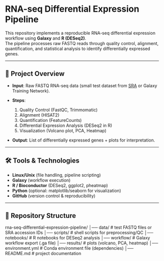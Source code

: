 
# RNA-seq Differential Expression Pipeline

This repository implements a reproducible RNA-seq differential expression workflow using **Galaxy** and **R (DESeq2)**.  
The pipeline processes raw FASTQ reads through quality control, alignment, quantification, and statistical analysis to identify differentially expressed genes.

---

## 📌 Project Overview
- **Input**: Raw FASTQ RNA-seq data (small test dataset from [SRA](https://www.ncbi.nlm.nih.gov/sra) or Galaxy Training Network).  
- **Steps**:
  1. Quality Control (FastQC, Trimmomatic)
  2. Alignment (HISAT2)
  3. Quantification (FeatureCounts)
  4. Differential Expression Analysis (DESeq2 in R)
  5. Visualization (Volcano plot, PCA, Heatmap)

- **Output**: List of differentially expressed genes + plots for interpretation.

---

## 🛠️ Tools & Technologies
- **Linux/Unix** (file handling, pipeline scripting)
- **Galaxy** (workflow execution)
- **R / Bioconductor** (DESeq2, ggplot2, pheatmap)
- **Python** (optional: matplotlib/seaborn for visualization)
- **GitHub** (version control & reproducibility)

---

## 📂 Repository Structure
rna-seq-differential-expression-pipeline/
│── data/ # test FASTQ files or SRA accession IDs
│── scripts/ # shell scripts for preprocessing/QC
│── notebooks/ # R notebooks for DESeq2 analysis
│── workflow/ # Galaxy workflow export (.ga file)
│── results/ # plots (volcano, PCA, heatmap)
│── environment.yml # Conda environment file (dependencies)
│── README.md # project documentation
